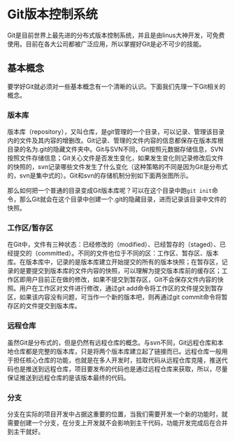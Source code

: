 # Git版本控制系统

Git是目前世界上最先进的分布式版本控制系统，并且是由linus大神开发，可免费使用。目前在各大公司都被广泛应用，所以掌握好Git是必不可少的技能。

## 基本概念

要学好Git就必须对一些基本概念有一个清晰的认识。下面我们先理一下Git相关的概念。

### 版本库

版本库（repository），又叫仓库，是git管理的一个目录，可以记录、管理该目录内的文件及其内容的增删改。Git记录、管理的文件内容的信息都保存在版本库根目录的名为.git的隐藏文件夹中。Git与SVN不同，Git按照元数据存储信息，SVN按照文件存储信息；Git关心文件是否发生变化，如果发生变化则记录修改后文件的快照的，svn记录哪些文件发生了什么变化（这种策略的不同是因为Git是分布式的，svn是集中式的）。Git和svn的存储机制分别如下面两张图所示。

那么如何把一个普通的目录变成Git版本库呢？可以在这个目录中跑`git init`命令，那么Git就会在这个目录中创建一个.git的隐藏目录，进而记录该目录中文件的快照。

### 工作区/暂存区

在Git中，文件有三种状态：已经修改的（modified）、已经暂存的（staged）、已经提交的（committed）。不同的文件也位于不同的区：工作区、暂存区、版本库。在版本库中，记录的是版本库建立开始提交的所有的版本快照；在暂存区，记录的是要提交到版本库的文件内容的快照，可以理解为提交版本库前的缓存区；工作区即用户目前正在做的修改，如果不提交到暂存区，Git不会保存文件内容的快照。用户在工作区对文件进行修改，通过git add命令将工作区的文件提交到暂存区，如果该内容没有问题，可当作一个新的版本吧，则再通过git commit命令将暂存区的文件提交到版本库。

### 远程仓库

虽然Git是分布式的，但是仍然有远程仓库的概念。与svn不同，Git远程仓库和本地仓库都是完整的版本库，只是将两个版本库建立起了链接而已。远程仓库一般用于担任核心仓库的功能，也就是在多人开发时，拉取代码从远程仓库克隆，推送代码也是推送到远程仓库，项目要发布的代码也是通过远程仓库来获取，所以，尽量保证推送到远程仓库的是该版本最终的代码。

### 分支

分支在实际的项目开发中占据这重要的位置，当我们需要开发一个新的功能时，就需要创建一个分支，在分支上开发就不会影响到主干代码，功能开发完成后在合并到主干就好。



